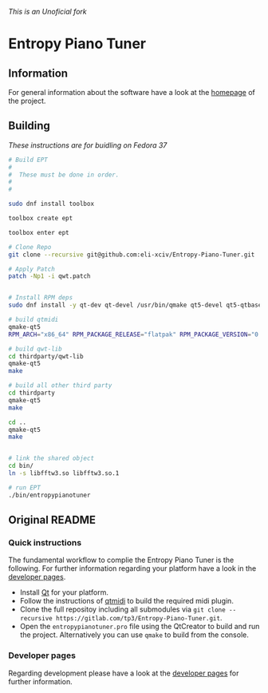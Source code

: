 *This is an Unoficial fork*

# Entropy Piano Tuner

## Information
For general information about the software have a look at the [homepage](http://piano-tuner.org/) of the project.

## Building
*These instructions are for buidling on Fedora 37*
```bash
# Build EPT
#
#  These must be done in order.
#
#

sudo dnf install toolbox

toolbox create ept

toolbox enter ept

# Clone Repo
git clone --recursive git@github.com:eli-xciv/Entropy-Piano-Tuner.git

# Apply Patch
patch -Np1 -i qwt.patch


# Install RPM deps
sudo dnf install -y qt-dev qt-devel /usr/bin/qmake qt5-devel qt5-qtbase-devel qt5-qtbase qt5-qtbase-common qt5-qtbase-gui qt5-qtbase-static qt5-qtmultimedia-devel

# build qtmidi
qmake-qt5
RPM_ARCH="x86_64" RPM_PACKAGE_RELEASE="flatpak" RPM_PACKAGE_VERSION="0.0.1-alpha" RPM_PACKAGE_NAME="ept-flatpak" make

# build qwt-lib
cd thirdparty/qwt-lib
qmake-qt5
make

# build all other third party
cd thirdparty
qmake-qt5
make

cd ..
qmake-qt5
make


# link the shared object
cd bin/
ln -s libfftw3.so libfftw3.so.1

# run EPT
./bin/entropypianotuner
```

## Original README

### Quick instructions
The fundamental workflow to complie the Entropy Piano Tuner is the following. For further information regarding your platform have a look in the [developer pages](http://develop.piano-tuner.org).

* Install [Qt](https://www.qt.io/download-open-source/) for your platform.
* Follow the instructions of [qtmidi](https://gitlab.com/tp3/qtmidi) to build the required midi plugin.
* Clone the full repositoy including all submodules via `git clone --recursive https://gitlab.com/tp3/Entropy-Piano-Tuner.git`.
* Open the `entropypianotuner.pro` file using the QtCreator to build and run the project. Alternatively you can use `qmake` to build from the console.


### Developer pages
Regarding development please have a look at the [developer pages](http://develop.piano-tuner.org) for further information.
